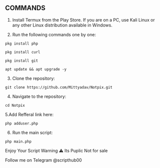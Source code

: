## COMMANDS ##
1. Install Termux from the Play Store. If you are on a PC, use Kali Linux or any other Linux distribution available in Windows.

2. Run the following commands one by one:
```
pkg install php
```
```
pkg install curl
```
```
pkg install git
```
```
apt update && apt upgrade -y
```
3. Clone the repository:
```
git clone https://github.com/Mittyadav/Notpix.git
```
4. Navigate to the repository:
```
cd Notpix
```
5.Add Refferal link here:
```
php adduser.php
```
6. Run the main script:
```
php main.php
```
Enjoy Your Script 
Warning ⚠️ Its Puplic Not for sale

Follow me on Telegram @scripthub00
